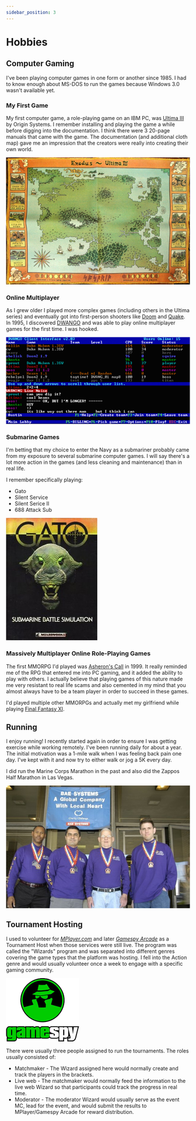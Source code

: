 ```yaml
---
sidebar_position: 3
---
```


# Hobbies

## Computer Gaming

I've been playing computer games in one form or another since 1985.  I had to know enough about MS-DOS to run the games because Windows 3.0 wasn't available yet.

### My First Game

My first computer game, a role-playing game on an IBM PC, was [Ultima III](https://en.wikipedia.org/wiki/Ultima_III:_Exodus) by Origin Systems.
I remember installing and playing the game a while before digging into the documentation.  I think there were 3 20-page manuals that came with the game.  The documentation (and additional cloth map) gave me an impression that the creators were really into creating their own world.

![](./img/ultima_iii_cloth_map.jpg)

### Online Multiplayer

As I grew older I played more complex games (including others in the Ultima series) and eventually got into first-person shooters like [Doom](https://en.wikipedia.org/wiki/Doom_(1993_video_game)) and [Quake](https://en.wikipedia.org/wiki/Quake_(video_game)).
In 1995, I discovered [DWANGO](https://en.wikipedia.org/wiki/DWANGO) and was able to play online multiplayer games for the first time.  I was hooked.

![DWANGO](./img/DWANGO_lobby_screenshot.png)

### Submarine Games

I'm betting that my choice to enter the Navy as a submariner probably came from my exposure to several submarine computer games.
I will say there's a lot more action in the games (and less cleaning and maintenance) than in real life.

I remember specifically playing:
- Gato
- Silent Service
- Silent Serice II
- 688 Attack Sub

![](./img/gato.jpg)

### Massively Multiplayer Online Role-Playing Games

The first MMORPG I'd played was [Asheron's Call](https://en.wikipedia.org/wiki/Asheron%27s_Call) in 1999.  It really reminded me of the RPG that entered me into PC gaming, and it added the ability to play with others.
I actually believe that playing games of this nature made me very resistant to real life scams and also cemented in my mind that you almost always have to be a team player in order to succeed in these games.

I'd played multiple other MMORPGs and actually met my girlfriend while playing [Final Fantasy XI](https://en.wikipedia.org/wiki/Final_Fantasy_XI).

## Running

I enjoy running!  I recently started again in order to ensure I was getting exercise while working remotely.
I've been running daily for about a year.  The initial motivation was a 1-mile walk when I was feeling back pain one day.
I've kept with it and now try to either walk or jog a 5K every day.

I did run the Marine Corps Marathon in the past and also did the Zappos Half Marathon in Las Vegas.

![Marathon](./img/marathon.jpg)

## Tournament Hosting

I used to volunteer for _[MPlayer.com](https://en.wikipedia.org/wiki/MPlayer.com)_ and later _[Gamespy Arcade](https://en.wikipedia.org/wiki/GameSpy_Arcade)_ as a Tournament Host when those services were still live.
The program was called the "Wizards" program and was separated into different genres covering the game types that the platform was hosting.  I fell into the Action genre and would usually volunteer once a week to engage with a specific gaming community.

![GameSpy_Logo](./img/gamespy_logo.png)

There were usually three people assigned to run the tournaments.  The roles usually consisted of:
- Matchmaker - The Wizard assigned here would normally create and track the players in the brackets.
- Live web - The matchmaker would normally feed the information to the live web Wizard so that participants could track the progress in real time.
- Moderator - The moderator Wizard would usually serve as the event MC, lead for the event, and would submit the results to MPlayer/Gamespy Arcade for reward distribution.
